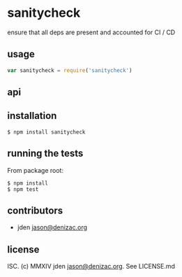 # sanitycheck
ensure that all deps are present and accounted for CI / CD

## usage
```js
var sanitycheck = require('sanitycheck')
```


## api


## installation

    $ npm install sanitycheck


## running the tests

From package root:

    $ npm install
    $ npm test


## contributors

- jden <jason@denizac.org>


## license

ISC. (c) MMXIV jden <jason@denizac.org>. See LICENSE.md
